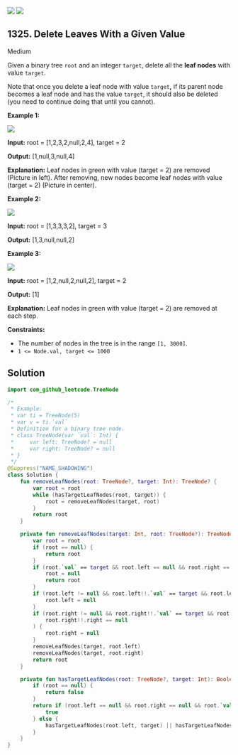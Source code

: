 [![](https://img.shields.io/github/stars/javadev/LeetCode-in-Kotlin?label=Stars&style=flat-square)](https://github.com/javadev/LeetCode-in-Kotlin)
[![](https://img.shields.io/github/forks/javadev/LeetCode-in-Kotlin?label=Fork%20me%20on%20GitHub%20&style=flat-square)](https://github.com/javadev/LeetCode-in-Kotlin/fork)

## 1325\. Delete Leaves With a Given Value

Medium

Given a binary tree `root` and an integer `target`, delete all the **leaf nodes** with value `target`.

Note that once you delete a leaf node with value `target`**,** if its parent node becomes a leaf node and has the value `target`, it should also be deleted (you need to continue doing that until you cannot).

**Example 1:**

**![](https://assets.leetcode.com/uploads/2020/01/09/sample_1_1684.png)**

**Input:** root = [1,2,3,2,null,2,4], target = 2

**Output:** [1,null,3,null,4]

**Explanation:** Leaf nodes in green with value (target = 2) are removed (Picture in left). After removing, new nodes become leaf nodes with value (target = 2) (Picture in center).

**Example 2:**

**![](https://assets.leetcode.com/uploads/2020/01/09/sample_2_1684.png)**

**Input:** root = [1,3,3,3,2], target = 3

**Output:** [1,3,null,null,2]

**Example 3:**

**![](https://assets.leetcode.com/uploads/2020/01/15/sample_3_1684.png)**

**Input:** root = [1,2,null,2,null,2], target = 2

**Output:** [1]

**Explanation:** Leaf nodes in green with value (target = 2) are removed at each step.

**Constraints:**

*   The number of nodes in the tree is in the range `[1, 3000]`.
*   `1 <= Node.val, target <= 1000`

## Solution

```kotlin
import com_github_leetcode.TreeNode

/*
 * Example:
 * var ti = TreeNode(5)
 * var v = ti.`val`
 * Definition for a binary tree node.
 * class TreeNode(var `val`: Int) {
 *     var left: TreeNode? = null
 *     var right: TreeNode? = null
 * }
 */
@Suppress("NAME_SHADOWING")
class Solution {
    fun removeLeafNodes(root: TreeNode?, target: Int): TreeNode? {
        var root = root
        while (hasTargetLeafNodes(root, target)) {
            root = removeLeafNodes(target, root)
        }
        return root
    }

    private fun removeLeafNodes(target: Int, root: TreeNode?): TreeNode? {
        var root = root
        if (root == null) {
            return root
        }
        if (root.`val` == target && root.left == null && root.right == null) {
            root = null
            return root
        }
        if (root.left != null && root.left!!.`val` == target && root.left!!.left == null && root.left!!.right == null) {
            root.left = null
        }
        if (root.right != null && root.right!!.`val` == target && root.right!!.left == null &&
            root.right!!.right == null
        ) {
            root.right = null
        }
        removeLeafNodes(target, root.left)
        removeLeafNodes(target, root.right)
        return root
    }

    private fun hasTargetLeafNodes(root: TreeNode?, target: Int): Boolean {
        if (root == null) {
            return false
        }
        return if (root.left == null && root.right == null && root.`val` == target) {
            true
        } else {
            hasTargetLeafNodes(root.left, target) || hasTargetLeafNodes(root.right, target)
        }
    }
}
```